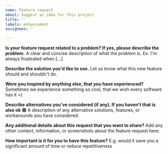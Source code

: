 ```yaml
---
name: Feature request
about: Suggest an idea for this project
title: ''
labels: enhancement
assignees: ''

---
```


**Is your feature request related to a problem? If yes, please describe the problem.**
A clear and concise description of what the problem is. Ex. I'm always frustrated when [...]

**Describe the solution you'd like to see.**
Let us know what this new feature should and shouldn't do.

**Were you inspired by anything else, that you have experienced?**
Sometimes we experience something so cool, that we wish every software has it =)

**Describe alternatives you've considered (if any). If you haven't that is also ok :smile:**
A description of any alternative solutions, features, or workarounds you have considered.

**Any additional details about this request that you want to share?**
Add any other context, information, or screenshots about the feature request here.

**How important is it for you to have this feature?**
E.g. would it save you a significant amount of time or reduce repetitiveness

